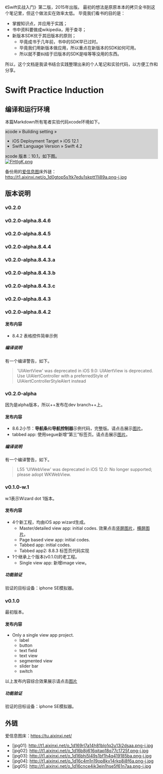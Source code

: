 《Swift实战入门》第二版，2015年出版。
最初的想法是原原本本的拷贝全书到这个笔记里，但这个做法实在效率太低。
毕竟我们看书的目的是：

- 掌握知识点，并应用于实践；
- 书中资料要做成wikipedia，用于查寻；
- 新版本SDK优于其旧版本的原则；
    * 毕竟成书于几年前，书中的SDK早已过时。
    * 毕竟我们用新版本做应用，所以重点在新版本的SDK如何可用。
    * 所以就不要纠结于旧版本的SDK是啥等等没用的东西。

所以，这个文档是我读书结合实践整理出来的个人笔记和实验代码，以方便工作和分享。

Swift Practice Induction
========================

编译和运行环境
------------
本篇Markdown所有笔者实验代码xcode环境如下。

<html>
<div style="background-color:lightgrey">
xcode &raquo; Building setting &raquo;
<ul>
<li> iOS Deployment Target &raquo; iOS 12.1
<li> Swift Language Version &raquo; Swift 4.2
</ul>
xcode 版本：10.1，如下图。
</div>
<a href="https://imgchr.com/i/FHtIgK"><img src="https://s2.ax1x.com/2019/01/06/FHtIgK.md.png" alt="FHtIgK.png" border="0" /></a>

</html>


备份用的[爱信息图](https://tu.aixinxi.net/index.php)床外链：<http://t1.aixinxi.net/o_1d0gtop5s1tk7edu1skptt11i89a.png-j.jpg>

版本说明
------
### v0.2.0

### v0.2.0-alpha.8.4.6

### v0.2.0-alpha.8.4.5

### v0.2.0-alpha.8.4.4


### v0.2.0-alpha.8.4.3.a
### v0.2.0-alpha.8.4.3.b
### v0.2.0-alpha.8.4.3.c

### v0.2.0-alpha.8.4.3


### v0.2.0-alpha.8.4.2

#### 发布内容

+ 8.4.2 表格控件简单示例

##### 编译说明

有一个编译警告，如下。
> 'UIAlertView' was deprecated in iOS 9.0: UIAlertView is deprecated. Use  UIAlertController with a preferredStyle of UIAlertControllerStyleAlert instead

### v0.2.0-alpha

因为是alpha版本，所以++发布在dev branch++上。

#### 发布内容

+ 8.6.2小节：**导航条**和**导航控制器**示例代码，完整版。请点击展示[图片][jpg04]。
+ tabbed app: 使用segue新增“第三”标签页。请点击展示[图片][jpg05]。

##### 编译说明

有一个编译警告，如下。

> L55 'UIWebView' was deprecated in iOS 12.0: No longer supported; please adopt WKWebView.


### v0.1.0-w.1

w.1表示Wizard dot 1版本。

#### 发布内容

+ 4个新工程，均由iOS app wizard生成。
	- Master/detailed view app: initial codes. 效果点击[竖屏图片][jpg02]，[横屏图片][jpg03]。
	- Page based view app: initial codes.
	- Tabbed app: initial codes.
	- Tabbed app2: 8.8.3 标签页代码实现
+ 1个继承上个版本(v0.1.0)的老工程。
	- Single view app: 新增image view。

##### 功能验证

验证的目标设备：iphone SE模拟器。

### v0.1.0

最初版本。

#### 发布内容

+ Only a single view app project.
	- label
	- button
	- text field
	- text view
	- segmented view
	- slider bar
	- switch

以上发布内容综合效果展示请点击[图片][jpg01]

##### 功能验证

验证的目标设备：iphone SE模拟器。

外链
----

爱信息图床：<https://tu.aixinxi.net/>

- \[jpg01\]: <http://t1.aixinxi.net/o_1d169rl7a14h81blo1q2u13i2dsaa.png-j.jpg>
- \[jpg02\]: <http://t1.aixinxi.net/o_1d16b8jj616qitap18q77c1725f.png-j.jpg>
- \[jpg03\]: <http://t1.aixinxi.net/o_1d16bhi5l49s1bf1h4q419185ba.png-j.jpg>
- \[jpg04\]: <http://t1.aixinxi.net/o_1d16c4m1n19op8kv14rkp8i8f6a.png-j.jpg>
- \[jpg05\]: <http://t1.aixinxi.net/o_1d16cnce4ik3ein1hse5f61n7aa.png-j.jpg>

[jpg01]: http://t1.aixinxi.net/o_1d169rl7a14h81blo1q2u13i2dsaa.png-j.jpg "“v0.1.0 综合效果演示”"
[jpg02]: http://t1.aixinxi.net/o_1d16b8jj616qitap18q77c1725f.png-j.jpg "master-detail view 竖屏展示"
[jpg03]: http://t1.aixinxi.net/o_1d16bhi5l49s1bf1h4q419185ba.png-j.jpg "master-detail view 横屏展示"
[jpg04]: http://t1.aixinxi.net/o_1d16c4m1n19op8kv14rkp8i8f6a.png-j.jpg "导航条和导航控制器展示"
[jpg05]: http://t1.aixinxi.net/o_1d16cnce4ik3ein1hse5f61n7aa.png-j.jpg "新增“第三”标签页"
